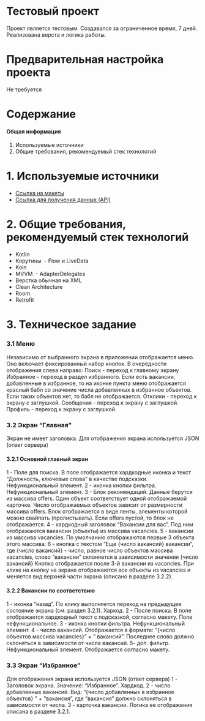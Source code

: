 # Тестовый проект

Проект является тестовым. Создавался за ограниченное время, 7 дней.
Реализована верста и логика работы.

# Предварительная настройка проекта

Не требуется

# Содержание
#### Общая информация
1. Используемые источники
2. Общие требования, рекомендуемый стек технологий

# 1. Используемые источники
  - [Ссылка на макеты](https://www.figma.com/file/5n1Y5yxk3AnAbQ7g0ZfROG/Effective-Mobile.-%D0%A2%D0%B5%D1%81%D1%82%D0%BE%D0%B2%D0%BE%D0%B5-%D0%B7%D0%B0%D0%B4%D0%B0%D0%BD%D0%B8%D0%B5-%D0%B4%D0%BB%D1%8F-%D1%80%D0%B0%D0%B7%D1%80%D0%B0%D0%B1%D0%BE%D1%82%D1%87%D0%B8%D0%BA%D0%BE%D0%B2.-%D0%9F%D1%80%D0%B8%D0%BB%D0%BE%D0%B6%D0%B5%D0%BD%D0%B8%D0%B5-%D0%B4%D0%BB%D1%8F-%D0%BF%D0%BE%D0%B8%D1%81%D0%BA%D0%B0-%D0%B2%D0%B0%D0%BA%D0%B0%D0%BD%D1%81%D0%B8%D0%B9?type=design&mode=design&t=oGr9aoEVcyeKdrnh-0)
  - [Ссылка для получения данных (API)](https://drive.usercontent.google.com/u/0/uc?id=1z4TbeDkbfXkvgpoJprXbN85uCcD7f00r&export=download)


# 2. Общие требования, рекомендуемый стек технологий

  - Kotlin 
  - Корутины
﻿  - Flow и LiveData
  - Koin
  - ﻿﻿MVVM
﻿﻿  - AdapterDelegates
  - Верстка обычная на XML
  - Clean Architecture
  - Room
  - Retrofit

# 3. Техническое задание

### 3.1 Меню
  Независимо от выбранного экрана в приложении отображается меню. Оно включает фиксированный набор кнопок. В очередности отображения слева направо:
  Поиск - переход к главному экрану
  Избранное - переход в раздел избранного. Если есть вакансии, добавленные в избранное, то на иконке пункта меню отображается красный бабл со значение числа добавленных в избранное объектов. Если таких объектов нет, то бабл не отображается.
  Отклики - переход к экрану с заглушкой.
  Сообщения - переход к экрану с заглушкой.
  Профиль - переход к экрану с заглушкой.

### 3.2 Экран “Главная”
Экран не имеет заголовка. Для отображения экрана используется JSON (ответ сервера)

#### 3.2.1 Основной главный экран

1 - Поле для поиска. В поле отображается хардкодные иконка  и текст “Должность, ключевые слова” в качестве подсказки. Нефункциональный элемент.
2 - иконка кнопки фильтра. Нефункциональный элемент.
3 - Блок рекомендаций. Данные берутся из массива offers. Один объект соответствует одной отображаемой карточке. Число отображаемых объектов зависит от размерности массива offers. Блок отображается в виде ленты, элементы которой можно свайпать (пролистывать).
Если offers пустой, то блок не отображается.
4 - хардкодный заголовок “Вакансии для вас”. Под ним отображаются вакансии (объекты) из массива vacancies. 
5 - вакансии из массива vacancies. По умолчанию отображаются первые 3 объекта этого массива.
6 - кнопка с текстом “Еще {число вакансий} вакансии”, где
{число вакансий} - число, равное число объектов массива vacancies,
слово “вакансии” склоняется в зависимости значения {число вакансий}
Кнопка отображается после 3-й вакансии из vacancies. При клике на кнопку на экране отображаются все объекты из vacancies и меняется вид верхней части экрана (описано в разделе 3.2.2).

#### 3.2.2 Вакансии по соответствию

1 - иконка “назад”. По клику выполняется переход на предыдущее состояние экрана (см. раздел 3.2.1). Харкод.
2 - После поиска. В поле отображается хардкодный текст с подсказкой, согласно макету. Поле нефункциональное.
3 - иконка кнопки фильтра. Нефункциональный элемент.
4 - число вакансий. Отображается в формате: “{число объектов массива vacancies}” + “ вакансий”. Последнее слово должно склоняться в зависимости от числа вакансий.
5- доп. фильтр. Нефункциональный элемент. Отображается согласно макету.

### 3.3 Экран “Избранное”
Для отображения экрана используется JSON (ответ сервера)
1 - Заголовок экрана. Значение: “Избранное”. Хардкод.
2 - число добавленных вакансий. Вид: “{число добавленных в избранное объектов} ” + “вакансия”, где “вакансия” должно склоняться в зависимости от числа.
3 - карточка вакансии. Логика ее отображения описана в разделе 3.2.1.

